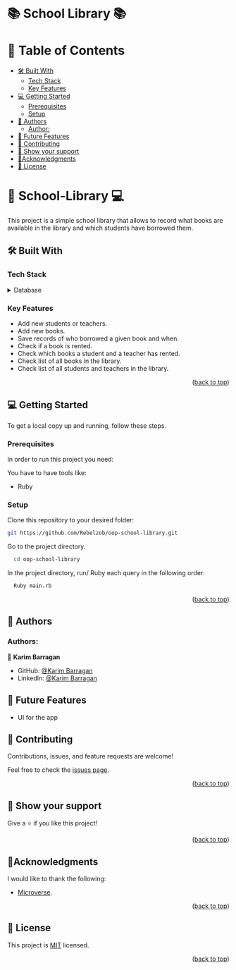 # 📚 School Library 📚


<!-- TABLE OF CONTENTS -->

# 📗 Table of Contents

- [🛠 Built With ](#-built-with-)
    - [Tech Stack ](#tech-stack-)
    - [Key Features](#key-features)
- [💻 Getting Started ](#-getting-started-)
    - [Prerequisites](#prerequisites)
    - [Setup](#setup)
- [👥 Authors ](#-authors-)
    - [Author:](#author)
- [🔭 Future Features](#future-features)
- [🤝 Contributing ](#-contributing-)
- [👋 Show your support ](#-show-your-support-)
- [🔭Acknowledgments ](#acknowledgments-)
- [📝 License ](#-license-)

<!-- PROJECT DESCRIPTION -->

# 📖 School-Library 💻
<a name="about-project"></a>

This project is a simple school library that allows to record what books are available in the library and which students have borrowed them.

## 🛠 Built With <a name="built-with"></a>

### Tech Stack <a name="tech-stack"></a>


<details>
<summary>Database</summary>
  <ul>
    <li><a href="https://www.ruby-lang.org/en/">Ruby</a></li>
  </ul>
</details>

### Key Features <a name="key-features"></a>

- Add new students or teachers.
- Add new books.
- Save records of who borrowed a given book and when.
- Check if a book is rented.
- Check which books a student and a teacher has rented.
- Check list of all books in the library.
- Check list of all students and teachers in the library.

<p align="right">(<a href="#readme-top">back to top</a>)</p>

<!-- GETTING STARTED -->

## 💻 Getting Started <a name="getting-started"></a>


To get a local copy up and running, follow these steps.

### Prerequisites

In order to run this project you need:

You have to have tools like:

- Ruby

### Setup

Clone this repository to your desired folder:

```sh
git https://github.com/Rebelzob/oop-school-library.git
```
Go to the project directory.

```bash
  cd oop-school-library
```

In the project directory, run/ Ruby each query in the following order:

```bash
  Ruby main.rb
```

<p align="right">(<a href="#readme-top">back to top</a>)</p>


<!-- AUTHORS -->

## 👥 Authors <a name="authors"></a>

### Authors:

👤 **Karim Barragan**

- GitHub: [@Karim Barragan](https://github.com/Rebelzob)
- LinkedIn: [@Karim Barragan](https://www.linkedin.com/in/karim-barragan/)

<!-- FUTURE FEATURES -->

## 🔭 Future Features <a name="future-features"></a>
- UI for the app

<!-- CONTRIBUTING -->

## 🤝 Contributing <a name="contributing"></a>

Contributions, issues, and feature requests are welcome!

Feel free to check the [issues page](https://github.com/Rebelzob/vet-db/issues).

<p align="right">(<a href="#readme-top">back to top</a>)</p>

<!-- SUPPORT -->

## 👋 Show your support <a name="support"></a>

Give a ⭐️ if you like this project!

<p align="right">(<a href="#readme-top">back to top</a>)</p>

<!-- ACKNOWLEDGEMENTS -->

## 🔭Acknowledgments <a name="acknowledgements"></a>

I would like to thank the following:
- [Microverse](https://www.microverse.org/).
<p align="right">(<a href="#readme-top">back to top</a>)</p>

<!-- LICENSE -->

## 📝 License <a name="license"></a>

This project is [MIT](https://opensource.org/licenses/MIT) licensed.

<p align="right">(<a href="#readme-top">back to top</a>)</p>